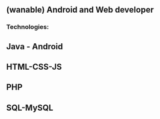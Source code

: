 ## **(wanable) Android and Web developer**
### **Technologies:**
##  **Java - Android**
##  **HTML-CSS-JS**
##  **PHP**
##  **SQL-MySQL**
<!--
**georgesepetadelis/georgesepetadelis** is a ✨ _special_ ✨ repository because its `README.md` (this file) appears on your GitHub profile.

Here are some ideas to get you started:

- 🔭 I’m currently working on ...
- 🌱 I’m currently learning ...
- 👯 I’m looking to collaborate on ...
- 🤔 I’m looking for help with ...
- 💬 Ask me about ...
- 📫 How to reach me: ...
- 😄 Pronouns: ...
- ⚡ Fun fact: ...
-->
